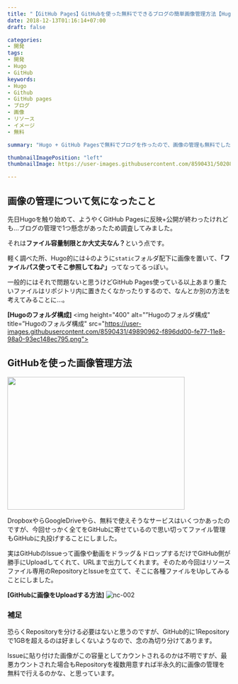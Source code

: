 ```yaml
---
title: "【GitHub Pages】GitHubを使った無料でできるブログの簡単画像管理方法【Hugo】"
date: 2018-12-13T01:16:14+07:00
draft: false

categories:
- 開発
tags:
- 開発
- Hugo
- GitHub
keywords:
- Hugo
- Github
- GitHub pages
- ブログ
- 画像
- リソース
- イメージ
- 無料

summary: "Hugo + GitHub Pagesで無料でブログを作ったので、画像の管理も無料でしたい！ということで無料でできる画像の管理方法、アップロード方法を整理しました。"

thumbnailImagePosition: "left"
thumbnailImage: https://user-images.githubusercontent.com/8590431/50208466-d505f200-03a3-11e9-8da4-bcec1bff3154.jpg

---
```


## 画像の管理について気になったこと
先日Hugoを触り始めて、ようやくGitHub Pagesに反映+公開が終わったけれども…ブログの管理で1つ懸念があったため調査してみました。

それは<b>ファイル容量制限とか大丈夫なん？</b>という点です。

軽く調べた所、Hugo的には↓のように`static`フォルダ配下に画像を置いて、<b>「ファイルパス使ってそこ参照してね♪」</b>ってなってるっぽい。

一般的にはそれで問題ないと思うけどGitHub Pages使っている以上あまり重たいファイルはリポジトリ内に置きたくなかったりするので、なんとか別の方法を考えてみることに…。

<b>[Hugoのフォルダ構成]</b>
<img height="400" alt="”Hugoのフォルダ構成" title=”Hugoのフォルダ構成" src="https://user-images.githubusercontent.com/8590431/49890962-f896dd00-fe77-11e8-98a0-93ec148ec795.png">

## GitHubを使った画像管理方法

<img src="https://user-images.githubusercontent.com/8590431/50208633-404fc400-03a4-11e9-90f9-d972ddabb90d.png" width="400" height="300">

DropboxやらGoogleDriveやら、無料で使えそうなサービスはいくつかあったのですが、今回せっかく全てをGitHubに寄せているので思い切って<span class="red large b">ファイル管理もGitHubに丸投げ</b>することにしました</span>。

実はGitHubのIssueって画像や動画をドラッグ＆ドロップするだけでGitHub側が勝手にUploadしてくれて、URLまで出力してくれます。そのため今回はリソースファイル専用のRepositoryとIssueを立てて、そこに各種ファイルをUpしてみることにしました。  

<b>[GitHubに画像をUploadする方法]</b>
![nc-002](https://user-images.githubusercontent.com/8590431/49889625-98eb0280-fe74-11e8-9481-636895542e5f.gif)

### 補足
恐らくRepositoryを分ける必要はないと思うのですが、GitHub的に1Repositoryで1GBを超えるのは好ましくないようなので、念の為切り分けてあります。  

Issueに貼り付けた画像がこの容量としてカウントされるのかは不明ですが、最悪カウントされた場合もRepositoryを複数用意すれば半永久的に画像の管理を無料で行えるのかな、と思っています。
